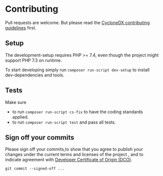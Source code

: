 # Contributing

Pull requests are welcome.
But please read the
[CycloneDX contributing guidelines](https://github.com/CycloneDX/.github/blob/master/CONTRIBUTING.md)
first.

## Setup

The development-setup requires PHP >= 7.4,
even though the project might support PHP 7.3 on runtime.

To start developing simply run `composer run-script dev-setup` to install dev-dependencies and tools.

## Tests

Make sure

* to run `composer run-script cs-fix` to have the coding standards applied.
* to run `composer run-script test` and pass all tests.

## Sign off your commits

Please sign off your commits,to show that you agree to publish your changes under the current terms and licenses of the project
, and to indicate agreement with [Developer Certificate of Origin (DCO)](https://developercertificate.org/).

```shell
git commit --signed-off ...
```
